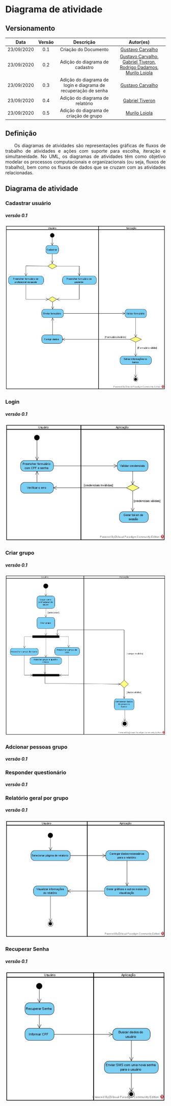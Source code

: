 # Diagrama de atividade
## Versionamento
| Data | Versão | Descrição | Autor(es) |
|:----:|:------:|:---------:|:---------:|
| 23/09/2020 | 0.1 | Criação do Documento | [Gustavo Carvalho](https://github.com/gustavocarvalho1002) |
| 23/09/2020 | 0.2 | Adição do diagrama de cadastro | [Gustavo Carvalho](https://github.com/gustavocarvalho1002), [Gabriel Tiveron](https://github.com/GabrielTiveron), [Rodrigo Dadamos](https://github.com/Rdadamos), [Murilo Loiola](https://github.com/murilo-dan) |
| 23/09/2020 | 0.3 | Adição do diagrama de login e diagrama de recuperação de senha | [Gustavo Carvalho](https://github.com/gustavocarvalho1002) |
| 23/09/2020 | 0.4 | Adição do diagrama de relatório | [Gabriel Tiveron](https://github.com/GabrielTiveron) |
| 23/09/2020 | 0.5 | Adição do diagrama de criação de grupo | [Murilo Loiola](https://github.com/murilo-dan) |

## Definição

<p align="justify">&emsp;&emsp;Os diagramas de atividades são representações gráficas de fluxos de trabalho de atividades e ações com suporte para escolha, iteração e simultaneidade. No UML, os diagramas de atividades têm como objetivo modelar os processos computacionais e organizacionais (ou seja, fluxos de trabalho), bem como os fluxos de dados que se cruzam com as atividades relacionadas.</p>

## Diagrama de atividade
### Cadastrar usuário
##### *versão 0.1*
[![diagrama_de_atividade_cadastrar](./img/diagrama_de_atividade_cadastrar.jpg)](./img/diagrama_de_atividade_cadastrar.jpg)
### Login 
##### *versão 0.1*
[![diagrama_de_atividade_login](./img/diagrama_de_atividade_login.jpg)](./img/diagrama_de_atividade_login.jpg)
### Criar grupo 
##### *versão 0.1*
[![diagrama_de_atividade_criar_grupo](./img/diagrama_de_atividade_criar_grupo.jpg)](./img/diagrama_de_atividade_criar_grupo.jpg)
### Adcionar pessoas grupo 
##### *versão 0.1*
### Responder questionário 
##### *versão 0.1*
### Relatório geral por grupo
##### *versão 0.1*
[![diagrama_de_atividade_relatorio](./img/diagrama_de_atividade_relatorio.jpg)](./img/diagrama_de_atividade_relatorio.jpg)
### Recuperar Senha
##### *versão 0.1*
[![diagrama_de_atividade_recuperar_senha](./img/diagrama_de_atividade_recuperar_senha.jpg)](./img/diagrama_de_atividade_recuperar_senha.jpg)
